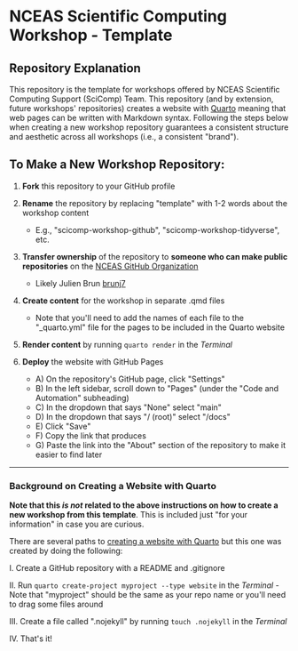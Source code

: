 # NCEAS Scientific Computing Workshop - Template

## Repository Explanation

This repository is the template for workshops offered by NCEAS Scientific Computing Support (SciComp) Team. This repository (and by extension, future workshops' repositories) creates a website with [Quarto](https://quarto.org/) meaning that web pages can be written with Markdown syntax. Following the steps below when creating a new workshop repository guarantees a consistent structure and aesthetic across all workshops (i.e., a consistent "brand").

## To Make a New Workshop Repository:

1.  **Fork** this repository to your GitHub profile

2.  **Rename** the repository by replacing "template" with 1-2 words about the workshop content

    -   E.g., "scicomp-workshop-github", "scicomp-workshop-tidyverse", etc.

3.  **Transfer ownership** of the repository to **someone who can make public repositories** on the [NCEAS GitHub Organization](https://github.com/NCEAS)

    -   Likely Julien Brun [brunj7](https://github.com/brunj7)

4.  **Create content** for the workshop in separate .qmd files

    -   Note that you'll need to add the names of each file to the "\_quarto.yml" file for the pages to be included in the Quarto website

5.  **Render content** by running `quarto render` in the *Terminal*

6.  **Deploy** the website with GitHub Pages

    -   A\) On the repository's GitHub page, click "Settings"
    -   B\) In the left sidebar, scroll down to "Pages" (under the "Code and Automation" subheading)
    -   C\) In the dropdown that says "None" select "main"
    -   D\) In the dropdown that says "/ (root)" select "/docs"
    -   E\) Click "Save"
    -   F\) Copy the link that produces
    -   G\) Paste the link into the "About" section of the repository to make it easier to find later

------------------------------------------------------------------------

### Background on Creating a Website with Quarto

**Note that this *is not* related to the above instructions on how to create a new workshop from this template**. This is included just "for your information" in case you are curious.

There are several paths to [creating a website with Quarto](https://quarto.org/docs/websites/#:~:text=Quarto%20Websites%20are%20a%20convenient,rendering%20options%2C%20and%20visual%20style.) but this one was created by doing the following:

I. Create a GitHub repository with a README and .gitignore

II\. Run `quarto create-project myproject --type website` in the *Terminal* - Note that "myproject" should be the same as your repo name or you'll need to drag some files around

III\. Create a file called ".nojekyll" by running `touch .nojekyll` in the *Terminal*

IV\. That's it!
